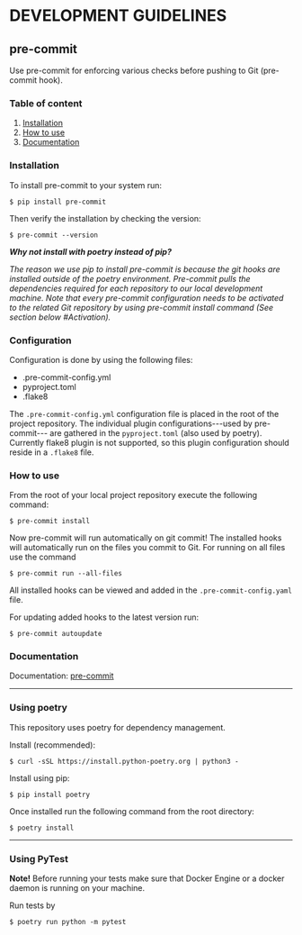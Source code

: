 # DEVELOPMENT GUIDELINES

## pre-commit

Use pre-commit for enforcing various checks before pushing to Git (pre-commit hook).

### Table of content
1. [Installation](#installation)
2. [How to use](#how-to-use)
3. [Documentation](#documentation)

### Installation
To install pre-commit to your system run:

```
$ pip install pre-commit
```
Then verify the installation by checking the version:
```
$ pre-commit --version
```

**_Why not install with poetry instead of pip?_**

_The reason we use pip to install pre-commit is because the git hooks are installed outside of the poetry environment. Pre-commit pulls the dependencies required for each repository to our local development machine. Note that every pre-commit configuration needs to be activated to the related Git repository by using pre-commit install command  (See section below #Activation)._

### Configuration
Configuration is done by using the following files:
- .pre-commit-config.yml
- pyproject.toml
- .flake8

The `.pre-commit-config.yml` configuration file is placed in the root of the project repository. The individual plugin configurations---used by pre-commit--- are gathered in the `pyproject.toml` (also used by poetry). Currently flake8 plugin is not supported, so this plugin configuration should reside in a `.flake8` file.

### How to use
From the root of your local project repository execute the following command:

```
$ pre-commit install
```
Now pre-commit will run automatically on git commit!
The installed hooks will automatically run on the files you commit to Git. For running on all files use the command

```
$ pre-commit run --all-files
```
All installed hooks can be viewed and added in the `.pre-commit-config.yaml` file.


For updating added hooks to the latest version run:
```
$ pre-commit autoupdate
```

### Documentation
Documentation: [pre-commit](https://pre-commit.com/ "pre-commit's HomePage")

---
### Using poetry

This repository uses poetry for dependency management.

Install (recommended):
```
$ curl -sSL https://install.python-poetry.org | python3 -
```

Install using pip:
```
$ pip install poetry
```
Once installed run the following command from the root directory:

```
$ poetry install
```

---
### Using PyTest ###

__Note!__ Before running your tests make sure that Docker Engine or a docker daemon is running on your machine.

Run tests by
```
$ poetry run python -m pytest
```
